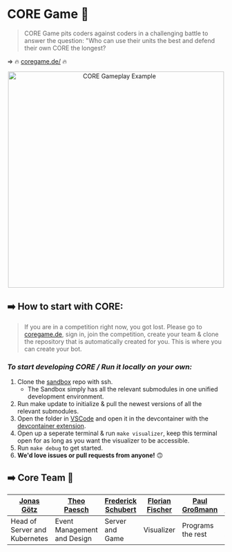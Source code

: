 # CORE Game 🚀

> CORE Game pits coders against coders in a challenging battle to answer the question: "Who can use their units the best and defend their own CORE the longest?

=> 🔥 [coregame.de/](https://coregame.de/) 🔥

<p align="center">
    <img
        src="https://github.com/42core-team/.github/blob/main/profile/gameplay_example.gif"
        alt="CORE Gameplay Example"
        width="500"
    />
</p>

## ➡️ How to start with CORE:

> If you are in a competition right now, you got lost. Please go to [coregame.de](https://coregame.de/), sign in, join the competition, create your team & clone the repository that is automatically created for you. This is where you can create your bot.

### _To start developing CORE / Run it locally on your own:_

1. Clone the [sandbox](https://github.com/42core-team/sandbox) repo with ssh.
   - The Sandbox simply has all the relevant submodules in one unified development environment.
2. Run make update to initialize & pull the newest versions of all the relevant submodules.
3. Open the folder in [VSCode](https://code.visualstudio.com/) and open it in the devcontainer with the [devcontainer extension](https://marketplace.visualstudio.com/items?itemName=ms-vscode-remote.remote-containers).
4. Open up a seperate terminal & run `make visualizer`, keep this terminal open for as long as you want the visualizer to be accessible.
5. Run `make debug` to get started.
6. __We'd love issues or pull requests from anyone!__ 🙃

## ➡️ Core Team 🫶

| [Jonas Götz](https://github.com/JonasGoetz01) | [Theo Paesch](https://github.com/TheoPaesch) | [Frederick Schubert](https://github.com/FreddyMSchubert) | [Florian Fischer](https://github.com/flomero) | [Paul Großmann](https://github.com/PaulicStudios) | [Jonas Kauker](https://github.com/Reptudn)  | [Anakin Pregitzer](https://github.com/4n4k1n) | [Christopher Uhlig](https://github.com/cuhlig42) | [Emil Ebert](https://github.com/Peu77) | [Konrad Mühlbauer](https://github.com/Komu211) | [Johannes Moritz](https://github.com/jojomo96) |
| ----------------------------- | --------------------------- |---------------- | ---------  | ----------------- | -------------- | ------------ | ----------------- | ------- | ------- | ---------------------- |
| Head of Server and Kubernetes | Event Management and Design | Server and Game | Visualizer | Programs the rest | Wiki and Video | Head of Rush | Head of Balancing | Website | Website | Head of money spending |
